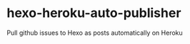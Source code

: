 hexo-heroku-auto-publisher
==========================

Pull github issues to Hexo as posts automatically on Heroku

